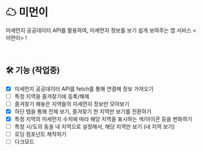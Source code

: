 # ☁ 미먼이

미세먼지 공공데이터 API를 활용하여, 미세먼지 정보를 보기 쉽게 보여주는 앱 서비스 <미먼이> !

<br >

## 🛠 기능 (작업중)

- [x] 미세먼지 공공데이터 API를 fetch를 통해 연결해 정보 가져오기
- [ ] 특정 지역을 즐겨찾기에 등록/해제
- [ ] 즐겨찾기 해놓은 지역들의 미세먼지 정보만 모아보기
- [x] 하단 탭을 통해 전체 보기, 즐겨찾기 한 지역만 보기를 전환하기
- [x] 특정 지역의 미세먼지 수치에 따라 해당 지역을 표시하는 색/아이콘 등을 변화하기
- [ ] 특정 시/도의 동을 내 지역으로 설정해서, 해당 지역만 보기 (내 지역 보기)
- [ ] 로딩 컴포넌트 제작하기
- [ ] 다크모드

